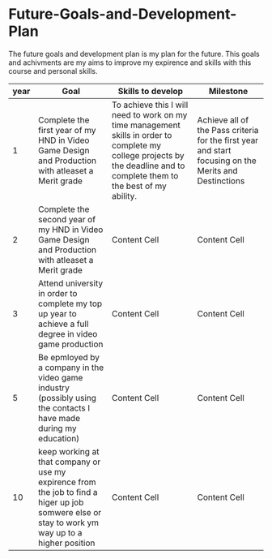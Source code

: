 # Future-Goals-and-Development-Plan
The future goals and development plan is my plan for the future. This goals and achivments are my aims to improve my expirence and skills with this course and personal skills.


| year  | Goal | Skills to develop  | Milestone |
| ------------- | ------------- | ------------- | ------------- | 
| 1  | Complete the first year of my HND in Video Game Design and Production with atleaset a Merit grade  | To achieve this I will need to work on my time management skills in order to complete my college projects by the deadline and to complete them to the best of my ability.  | Achieve all of the Pass criteria for the first year and start focusing on the Merits and Destinctions  |
| 2  | Complete the second year of my HND in Video Game Design and Production with atleaset a Merit grade  | Content Cell  | Content Cell  |
| 3  | 	Attend university in order to complete my top up year to achieve a full degree in video game production | Content Cell  | Content Cell  |
| 5  | Be epmloyed by a company in the video game industry (possibly using the contacts I have made during my education)  | Content Cell  | Content Cell  |
| 10  | keep working at that company or use my expirence from the job to find a higer up job somwere else or stay to work ym way up to a higher position  | Content Cell  | Content Cell  |
